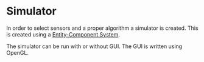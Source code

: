 # Simulator

In order to select sensors and a proper algorithm a simulator is created.
This is created using a [Entity-Component System](https://en.wikipedia.org/wiki/Entity-component-system).

The simulator can be run with or without GUI. The GUI is written using OpenGL.

